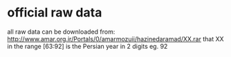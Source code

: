 # official raw data
all raw data can be downloaded from:
http://www.amar.org.ir/Portals/0/amarmozuii/hazinedaramad/XX.rar
that XX in the range [63:92] is the Persian year in 2 digits  eg. 92
